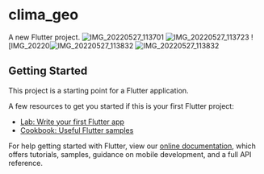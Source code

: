 # clima_geo

A new Flutter project.
![IMG_20220527_113701](https://user-images.githubusercontent.com/95024588/170649690-36f34ac4-b011-4fcc-b267-b4a86f54fd09.jpg)
![IMG_20220527_113723](https://user-images.githubusercontent.com/95024588/170649705-e8ca07b3-b97c-47e4-a649-96b17527dae1.jpg)
![IMG_20220![IMG_20220527_113832](https://user-images.githubusercontent.com/95024588/170649744-355d4a82-2d71-41b4-860c-742493de35f4.jpg)
![IMG_20220527_113832](https://user-images.githubusercontent.com/95024588/170649814-b5ca8e58-961f-444c-9a87-607426654ca1.jpg)



## Getting Started

This project is a starting point for a Flutter application.

A few resources to get you started if this is your first Flutter project:

- [Lab: Write your first Flutter app](https://flutter.dev/docs/get-started/codelab)
- [Cookbook: Useful Flutter samples](https://flutter.dev/docs/cookbook)

For help getting started with Flutter, view our
[online documentation](https://flutter.dev/docs), which offers tutorials,
samples, guidance on mobile development, and a full API reference.
